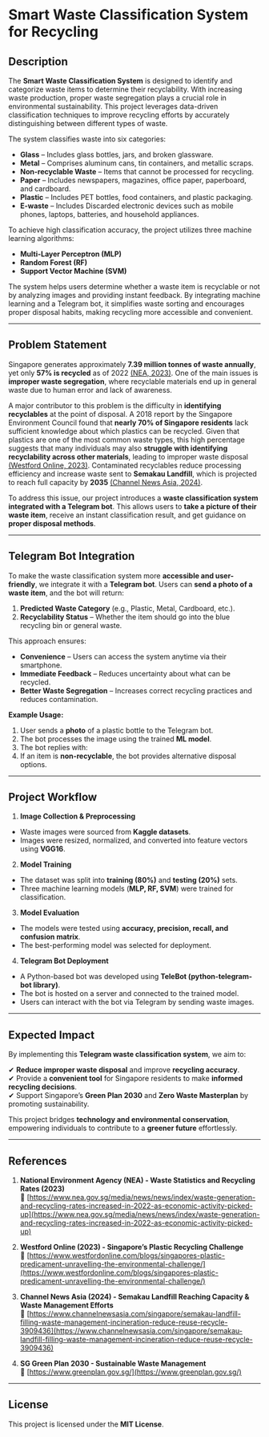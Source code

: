 # Smart Waste Classification System for Recycling

## Description
The **Smart Waste Classification System** is designed to identify and categorize waste items to determine their recyclability. With increasing waste production, proper waste segregation plays a crucial role in environmental sustainability. This project leverages data-driven classification techniques to improve recycling efforts by accurately distinguishing between different types of waste.

The system classifies waste into six categories:
- **Glass** – Includes glass bottles, jars, and broken glassware.
- **Metal** – Comprises aluminum cans, tin containers, and metallic scraps.
- **Non-recyclable Waste** – Items that cannot be processed for recycling.
- **Paper** – Includes newspapers, magazines, office paper, paperboard, and cardboard.
- **Plastic** – Includes PET bottles, food containers, and plastic packaging.
- **E-waste** – Includes Discarded electronic devices such as mobile phones, laptops, batteries, and household appliances.

To achieve high classification accuracy, the project utilizes three machine learning algorithms:
- **Multi-Layer Perceptron (MLP)**
- **Random Forest (RF)**
- **Support Vector Machine (SVM)**  

The system helps users determine whether a waste item is recyclable or not by analyzing images and providing instant feedback. By integrating machine learning and a Telegram bot, it simplifies waste sorting and encourages proper disposal habits, making recycling more accessible and convenient.

---

## Problem Statement
Singapore generates approximately **7.39 million tonnes of waste annually**, yet only **57% is recycled** as of 2022 [(NEA, 2023)](https://www.nea.gov.sg/media/news/news/index/waste-generation-and-recycling-rates-increased-in-2022-as-economic-activity-picked-up). One of the main issues is **improper waste segregation**, where recyclable materials end up in general waste due to human error and lack of awareness.

A major contributor to this problem is the difficulty in **identifying recyclables** at the point of disposal. A 2018 report by the Singapore Environment Council found that **nearly 70% of Singapore residents** lack sufficient knowledge about which plastics can be recycled. Given that plastics are one of the most common waste types, this high percentage suggests that many individuals may also **struggle with identifying recyclability across other materials**, leading to improper waste disposal [(Westford Online, 2023)](https://www.westfordonline.com/blogs/singapores-plastic-predicament-unravelling-the-environmental-challenge/). Contaminated recyclables reduce processing efficiency and increase waste sent to **Semakau Landfill**, which is projected to reach full capacity by **2035** [(Channel News Asia, 2024)](https://www.channelnewsasia.com/singapore/semakau-landfill-filling-waste-management-incineration-reduce-reuse-recycle-3909436).

To address this issue, our project introduces a **waste classification system integrated with a Telegram bot**. This allows users to **take a picture of their waste item**, receive an instant classification result, and get guidance on **proper disposal methods**.



---

## Telegram Bot Integration
To make the waste classification system more **accessible and user-friendly**, we integrate it with a **Telegram bot**. Users can **send a photo of a waste item**, and the bot will return:
1. **Predicted Waste Category** (e.g., Plastic, Metal, Cardboard, etc.).
2. **Recyclability Status** – Whether the item should go into the blue recycling bin or general waste.


This approach ensures:
- **Convenience** – Users can access the system anytime via their smartphone.
- **Immediate Feedback** – Reduces uncertainty about what can be recycled.
- **Better Waste Segregation** – Increases correct recycling practices and reduces contamination.

**Example Usage:**
1. User sends a **photo** of a plastic bottle to the Telegram bot.
2. The bot processes the image using the trained **ML model**.
3. The bot replies with:
4. If an item is **non-recyclable**, the bot provides alternative disposal options.

---

## Project Workflow
1. **Image Collection & Preprocessing**
- Waste images were sourced from **Kaggle datasets**.
- Images were resized, normalized, and converted into feature vectors using **VGG16**.

2. **Model Training**
- The dataset was split into **training (80%)** and **testing (20%)** sets.
- Three machine learning models (**MLP, RF, SVM**) were trained for classification.

3. **Model Evaluation**
- The models were tested using **accuracy, precision, recall, and confusion matrix**.
- The best-performing model was selected for deployment.

4. **Telegram Bot Deployment**
- A Python-based bot was developed using **TeleBot (python-telegram-bot library)**.
- The bot is hosted on a server and connected to the trained model.
- Users can interact with the bot via Telegram by sending waste images.

---

## Expected Impact
By implementing this **Telegram waste classification system**, we aim to:

✔ **Reduce improper waste disposal** and improve **recycling accuracy**.  
✔ Provide a **convenient tool** for Singapore residents to make **informed recycling decisions**.  
✔ Support Singapore’s **Green Plan 2030** and **Zero Waste Masterplan** by promoting sustainability.  

This project bridges **technology and environmental conservation**, empowering individuals to contribute to a **greener future** effortlessly.  

---

## References
1. **National Environment Agency (NEA) - Waste Statistics and Recycling Rates (2023)**  
   🔗 [https://www.nea.gov.sg/media/news/news/index/waste-generation-and-recycling-rates-increased-in-2022-as-economic-activity-picked-up](https://www.nea.gov.sg/media/news/news/index/waste-generation-and-recycling-rates-increased-in-2022-as-economic-activity-picked-up)  

2. **Westford Online (2023) - Singapore’s Plastic Recycling Challenge**  
   🔗 [https://www.westfordonline.com/blogs/singapores-plastic-predicament-unravelling-the-environmental-challenge/](https://www.westfordonline.com/blogs/singapores-plastic-predicament-unravelling-the-environmental-challenge/)  

3. **Channel News Asia (2024) - Semakau Landfill Reaching Capacity & Waste Management Efforts**  
   🔗 [https://www.channelnewsasia.com/singapore/semakau-landfill-filling-waste-management-incineration-reduce-reuse-recycle-3909436](https://www.channelnewsasia.com/singapore/semakau-landfill-filling-waste-management-incineration-reduce-reuse-recycle-3909436)  

4. **SG Green Plan 2030 - Sustainable Waste Management**  
   🔗 [https://www.greenplan.gov.sg/](https://www.greenplan.gov.sg/)  

---

## License
This project is licensed under the **MIT License**.
